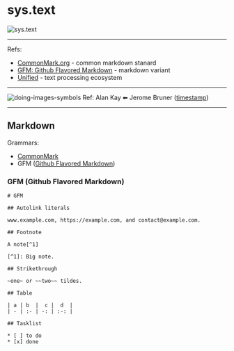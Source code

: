 # sys.text


![sys.text](https://user-images.githubusercontent.com/185555/195806580-5f482877-870e-49e9-8f7b-ab149370fd6d.png)


---

Refs: 
- [CommonMark.org](https://commonmark.org/) - common markdown stanard
- [GFM: Github Flavored Markdown](https://github.github.com/gfm/) - markdown variant
- [Unified](http://unifiedjs.com/) - text processing ecosystem

---

![doing-images-symbols](https://user-images.githubusercontent.com/185555/196011268-378be479-55e5-4ca6-a25c-5757c58c15b0.png)
Ref: Alan Kay ⬅︎ Jerome Bruner ([timestamp](https://www.youtube.com/watch?v=Ud8WRAdihPg&t=24s))


---

## Markdown


Grammars:
- [CommonMark](https://commonmark.org/)
- GFM ([Github Flavored Markdown](https://github.github.com/gfm/))


### GFM (Github Flavored Markdown)

```
# GFM

## Autolink literals

www.example.com, https://example.com, and contact@example.com.

## Footnote

A note[^1]

[^1]: Big note.

## Strikethrough

~one~ or ~~two~~ tildes.

## Table

| a | b  |  c |  d  |
| - | :- | -: | :-: |

## Tasklist

* [ ] to do
* [x] done
```

